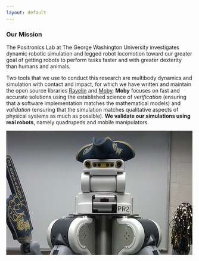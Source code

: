 ```yaml
---
layout: default
---
```

### Our Mission

The Positronics Lab at The George Washington University investigates dynamic robotic simulation and legged robot locomotion toward our greater goal of getting robots to perform tasks faster and with greater dexterity than humans and animals.

Two tools that we use to conduct this research are multibody dynamics and simulation with contact and impact, for which we have written and maintain the open source libraries [Ravelin] and [Moby]. **Moby** focuses on fast and accurate 
solutions
using the established science of _verification_ (ensuring that a software
implementation matches the mathematical models) and _validation_ (ensuring
that the simulation matches qualitative aspects of physical systems as much
as possible). **We validate our simulations using real robots**, namely
quadrupeds and mobile manipulators.  

[Ravelin]: /Ravelin
[Moby]: /Moby
[Pacer]: https://github.com/PositronicsLab/Pacer

![PR2](/assets/img/PR2.jpg)
